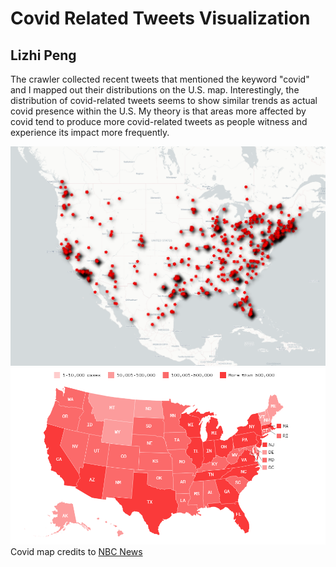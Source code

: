 # Covid Related Tweets Visualization
## Lizhi Peng

The crawler collected recent tweets that mentioned the keyword "covid" and I mapped out their distributions on the U.S. map. Interestingly, the distribution of covid-related tweets seems to show similar trends as actual covid presence within the U.S. My theory is that areas more affected by covid tend to produce more covid-related tweets as people witness and experience its impact more frequently.

![map](img/map.png)
![nbc map](img/screenshot_1.png)
Covid map credits to [NBC News](https://www.nbcnews.com/health/health-news/coronavirus-u-s-map-where-virus-has-been-confirmed-across-n1124546)
